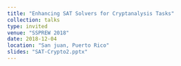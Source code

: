 ```yaml
---
title: "Enhancing SAT Solvers for Cryptanalysis Tasks"
collection: talks
type: invited
venue: "SSPREW 2018"
date: 2018-12-04
location: "San juan, Puerto Rico"
slides: "SAT-Crypto2.pptx"
---
```



